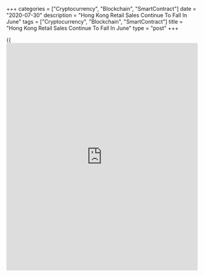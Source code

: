 +++
categories = ["Cryptocurrency", "Blockchain", "SmartContract"]
date = "2020-07-30"
description = "Hong Kong Retail Sales Continue To Fall In June"
tags = ["Cryptocurrency", "Blockchain", "SmartContract"]
title = "Hong Kong Retail Sales Continue To Fall In June"
type = "post"
+++

{{<iframe id="large-banner" src="https://www.bounty.group/#slide=12.0" width="100%" height="600" scrolling="no" style="border: 0px solid rgb(216, 221, 230); border-radius: 3px;">}}

Hong Kong's retail sales continued to fall in June, figures from the
Census and Statistics Department showed on Thursday.

The retail sales volume declined 25.4 percent year-on-year in June,
following a 34.0 percent decrease in May.

The value of retail sales decreased 24.8 percent annually in June,
following a 32.9 percent fall in the preceding month.

Sales value of jewelry, watches and clocks, and valuable gifts declined
56.5 percent annually in June. Sales of other consumer goods decreased
35.0 percent and those of clothing, footwear and allied products fell by
38.9 percent.

"Retail sales continued to fall sharply in June from a year earlier, but
the rate of fall moderated further as the local epidemic situation
abated in the month," a government spokesman said.

In the second quarter retail sales volume fell 32.5 percent yearly,
following a 37.0 percent decline in the first quarter.

With inbound tourism remaining at a standstill and local consumption hit
by the surge in local COVID-19 cases in July and the resultant
tightening of social distancing measures, the operating environment for
the retail trade has turned more austere again, the spokesman said.

For comments and feedback [contact](https://www.playgroundfx.com/contact/): editorial@rtt[news](https://www.letsplayfx.com/blog/forex-news-website/).com

[Economic News][1]

 **What parts of the world are seeing the best (and worst) economic
performances lately? Click[here][2] to check out our [Econ Scorecard][2]
and find out! See up-to-the-moment [ranking](https://www.playgroundfx.com/blog/crypto-exchange-ranking/)s for the best and worst
performers in [GDP][3], [unemployment rate][4], [inflation][5] and much
more.**

   1. www.rtt[news](https://www.letsplayfx.com/blog/forex-news-website/).com/Content/EconomicNews.aspx
   2. www.rtt[news](https://www.letsplayfx.com/blog/forex-news-website/).com/economic-scorecard/world-rank/industrial-production/highest-performance.aspx
   3. www.rtt[news](https://www.letsplayfx.com/blog/forex-news-website/).com/economic-scorecard/world-rank/GDP/highest-performance.aspx
   4. www.rtt[news](https://www.letsplayfx.com/blog/forex-news-website/).com/economic-scorecard/world-rank/unemployment-rate/lowest-performance.aspx
   5. www.rtt[news](https://www.letsplayfx.com/blog/forex-news-website/).com/economic-scorecard/world-rank/CPI/highest-performance.aspx